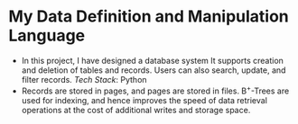 # My Data Definition and Manipulation Language
* In this project, I have designed a database system It supports creation and deletion of tables and records.
Users can also search, update, and filter records. *Tech Stack*: Python
* Records are stored in pages, and pages are stored in files. B<sup>+</sup>-Trees are used for indexing, and hence
improves the speed of data retrieval operations at the cost of additional writes and storage space.
